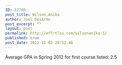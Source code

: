 ```yaml
---
ID: 12740
post_title: Wilson,Anika
author: Joel DesArmo
post_excerpt: ""
layout: post
permalink: http://effrtlss.com/wilsonanika-3/
published: true
post_date: 2012-11-02 20:52:46
---
```

<p>Average GPA in Spring 2012 for first course listed: 2.5</p>